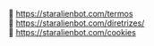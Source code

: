 :link: https://staralienbot.com/termos<br>
:link: https://staralienbot.com/diretrizes/<br>
:link: https://staralienbot.com/cookies

